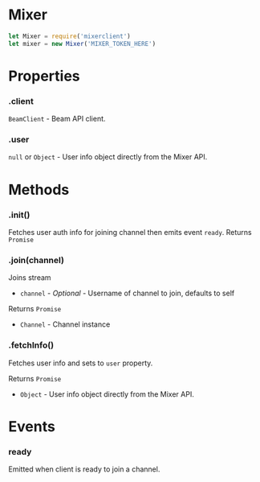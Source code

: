 # Mixer

```js
let Mixer = require('mixerclient')
let mixer = new Mixer('MIXER_TOKEN_HERE')
```

# Properties

### .client
`BeamClient` - Beam API client.

### .user
`null` or `Object` - User info object directly from the Mixer API.

# Methods

### .init()
Fetches user auth info for joining channel then emits event `ready`.
Returns `Promise`

### .join(channel)
Joins stream
- `channel` - *Optional* - Username of channel to join, defaults to self

Returns `Promise`
- `Channel` - Channel instance

### .fetchInfo()
Fetches user info and sets to `user` property.

Returns `Promise`
- `Object` - User info object directly from the Mixer API.

# Events

### ready
Emitted when client is ready to join a channel.